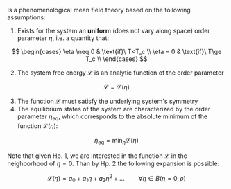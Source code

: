 Is a phenomenological mean field theory based on the following assumptions:

1) Exists for the system an **uniform** (does not vary along space) order parameter $\eta$, i.e. a quantity that:

$$ 
\begin{cases}
\eta \neq 0 & \text{if}\ T<T_c \\
\eta = 0 & \text{if}\ T\ge T_c \\
\end{cases}
$$

2) The system free energy $\mathscr{L}$ is an analytic function of the order parameter

 $$ \mathscr{L} = \mathscr{L}(\eta)  $$
 
 3) The function $\mathscr{L}$ must satisfy the underlying system's symmetry
 4) The equilibrium states of the system are characterized by the order parameter $\eta_{\text{eq}}$, which corresponds to the absolute minimum of the function $\mathscr{L}(\eta)$:
 
$$ \eta_{\text{eq}} = \min_{\eta}\mathscr{L}(\eta) $$

Note that given Hp. 1, we are interested in the function $\mathscr{L}$ in the neighborhood of $\eta = 0$.
Than by Hp. 2 the following expansion is possible:

$$ \mathscr{L}(\eta) = a_0 + a_1\eta + a_2\eta^2 + \dots \qquad \forall \eta \in B(\eta=0,\rho)$$

